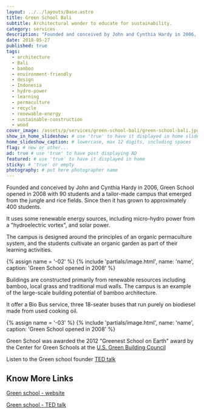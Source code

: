 ```yaml
---
layout: ../../layouts/Base.astro
title: Green School Bali
subtitle: Architectural wonder to educate for sustainability.
category: services
description: "Founded and conceived by John and Cynthia Hardy in 2006, Green School opened in 2008 with 90 students and a tailor-made campus that emerged from the jungle..."
date: 2018-05-27
published: true
tags:
  - architecture
  - Bali
  - bamboo
  - environment-friendly
  - design
  - Indonesia
  - hydro-power
  - learning
  - permaculture
  - recycle
  - renewable-energy
  - sustainable-construction
  - wood
cover_image: /assets/p/services/green-school-bali/green-school-bali.jpg
show_in_home_slideshow: # use 'true' to have it displayed in home slideshow
home_slideshow_caption: # lowercase, max 12 digits, including spaces
flag: # new or other...
ad: true # use 'true' to have post displaying AD
featured: # use 'true' to have it displayed in home
sticky: # 'true' or empty
photography: # put here photographer name
---
```


Founded and conceived by John and Cynthia Hardy in 2006, Green School opened in 2008 with 90 students and a tailor-made campus that emerged from the jungle and rice fields. Since then it has grown to approximately 400 students.

It uses some renewable energy sources, including micro-hydro power from a "hydroelectric vortex", and solar power.

The campus is designed around the principles of an organic permaculture system, and the students cultivate an organic garden as part of their learning activities.

{% assign name = '-02' %}
{% include 'partials/image.html', name: 'name', caption: 'Green School opened in 2008' %}

Buildings are constructed primarily from renewable resources including bamboo, local grass and traditional mud walls. The campus is an example of the large-scale building potential of bamboo architecture.

It offer a Bio Bus service, three 18-seater buses that run purely on biodiesel made from used cooking oil.

{% assign name = '-03' %}
{% include 'partials/image.html', name: 'name', caption: 'Green School opened in 2008' %}

Green School was awarded the 2012 "Greenest School on Earth" award by the Center for Green Schools at the [U.S. Green Building Council](https://en.wikipedia.org/wiki/U.S._Green_Building_Council)

Listen to the Green school founder [TED talk](https://www.ted.com/talks/john_hardy_my_green_school_dream/transcript?language=en)

## Know More Links

[Green school - website](https://www.greenschool.org/)

[Green school - TED talk](https://www.ted.com/talks/john_hardy_my_green_school_dream/transcript?language=en)

